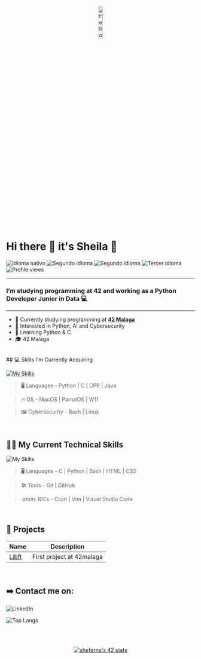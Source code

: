 <p align="center"><img width=15%" src="" alt="Hello all" /></p>

# Hi there 👋 it's Sheila 🤗
 <p>
        <img src="" alt="Idioma nativo"/>
        <img src="" alt="Segundo idioma"/>
        <img src="" alt="Segundo idioma"/>
        <img src="" alt="Tercer idioma"/>
        <img src="" alt="Profile views"/>
   </p>

---

### I’m studying programming at 42 and working as a Python Developer Junior in Data 💻

---

- 🔭 Currently studying programming at **<a href="https://www.42malaga.com/"> 42 Malaga</a>**
- 👀 Interested in Python, AI and Cybersecurity
- 🌱 Learning Python & C
- 🎓 42 Malaga
<br>
## 💻 Skills I'm Currently Acquiring

[![My Skills](https://skillicons.dev/icons?i=python,c,java,cpp,bash,linux)](https://skillicons.dev)


> :desktop_computer:  Languages - Python | C | CPP | Java

> :fire: OS - MacOS | ParrotOS | W11
  
> :framed_picture:  Cybersecurity -  Bash | Linux
<br>

## 🧑‍💻 My Current Technical Skills

![My Skills](https://skillicons.dev/icons?i=c,bash,vim,vscode,git,html,css,github,python)

> :desktop_computer:  Languages - C | Python | Bash | HTML | CSS 

> :hammer_and_wrench:  Tools -  Git | GitHub 

> :atom:  IDEs -  Clion | Vim | Visual Studio Code

<br>

## 💾 Projects
|	Name												|	Description										|
|-------------------------------------------------------|---------------------------------------------------|
|	[Libft](https://github.com/Sheifc/Libft-42cursus-My-first-library-in-C) |  First project at 42malaga |

<br>

## ➡️ Contact me on: 
![LinkedIn](https://img.shields.io/static/v1?label=&message=LinkedIn&color=0e76a8&logo=linkedin&logoColor=white&style=for-the-badge)


![Top Langs](https://github-readme-stats.vercel.app/api/top-langs/?username=Sheifc&layout=compact&theme=dark&hide_border=true)

<br>


<br>
<p align="center">
<a <a href="https://github.com/oakoudad/badge42"><img src="https://badge.mediaplus.ma/greenbinary/sheferna?1337Badge=off&UM6P=off" alt="sheferna's 42 stats" /></a>
</p>
<br>
